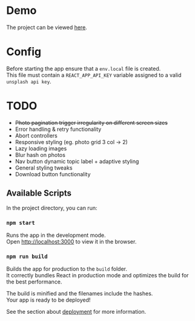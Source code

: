 # Demo
The project can be viewed [here](https://chinhairsaintclair.github.io/PhotoViewer/).

# Config

Before starting the app ensure that a `env.local` file is created.\
This file must contain a `REACT_APP_API_KEY` variable assigned to a valid `unsplash api key`.

# TODO

- ~~Photo pagination trigger irregularity on different screen sizes~~
- Error handling & retry functionality
- Abort controllers
- Responsive styling (eg. photo grid 3 col -> 2)
- Lazy loading images
- Blur hash on photos
- Nav button dynamic topic label + adaptive styling
- General styling tweaks
- Download button functionality

## Available Scripts

In the project directory, you can run:

### `npm start`

Runs the app in the development mode.\
Open [http://localhost:3000](http://localhost:3000) to view it in the browser.

### `npm run build`

Builds the app for production to the `build` folder.\
It correctly bundles React in production mode and optimizes the build for the best performance.

The build is minified and the filenames include the hashes.\
Your app is ready to be deployed!

See the section about [deployment](https://facebook.github.io/create-react-app/docs/deployment) for more information.
